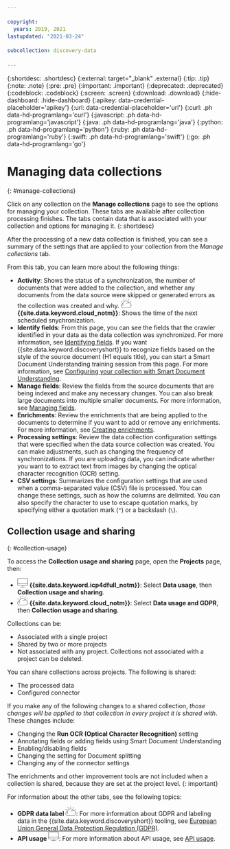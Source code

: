 ```yaml
---

copyright:
  years: 2019, 2021
lastupdated: "2021-03-24"

subcollection: discovery-data

---
```


{:shortdesc: .shortdesc}
{:external: target="_blank" .external}
{:tip: .tip}
{:note: .note}
{:pre: .pre}
{:important: .important}
{:deprecated: .deprecated}
{:codeblock: .codeblock}
{:screen: .screen}
{:download: .download}
{:hide-dashboard: .hide-dashboard}
{:apikey: data-credential-placeholder='apikey'} 
{:url: data-credential-placeholder='url'}
{:curl: .ph data-hd-programlang='curl'}
{:javascript: .ph data-hd-programlang='javascript'}
{:java: .ph data-hd-programlang='java'}
{:python: .ph data-hd-programlang='python'}
{:ruby: .ph data-hd-programlang='ruby'}
{:swift: .ph data-hd-programlang='swift'}
{:go: .ph data-hd-programlang='go'}

# Managing data collections
{: #manage-collections}

<!-- c/s help for the *Manage collections* page tabs: Activity, Processing settings, CSV settings. Do not delete. -->

Click on any collection on the **Manage collections** page to see the options for managing your collection. These tabs are available after collection processing finishes. The tabs contain data that is associated with your collection and options for managing it.
{: shortdesc}

After the processing of a new data collection is finished, you can see a summary of the settings that are applied to your collection from the *Manage collections* tab.

From this tab, you can learn more about the following things:

- **Activity**: Shows the status of a synchronization, the number of documents that were added to the collection, and whether any documents from the data source were skipped or generated errors as the collection was created and why. ![IBM Cloud only](images/ibm-cloud.png) **{{site.data.keyword.cloud_notm}}**: Shows the time of the next scheduled snychronization.
- **Identify fields**: From this page, you can see the fields that the crawler identified in your data as the data collection was synchronized. For more information, see [Identifying fields](/docs/discovery-data?topic=discovery-data-configuring-fields#identify-fields). If you want {{site.data.keyword.discoveryshort}} to recognize fields based on the style of the source document (H1 equals title), you can start a Smart Document Understanding training session from this page. For more information, see [Configuring your collection with Smart Document Understanding](/docs/discovery-data?topic=discovery-data-configuring-fields).
- **Manage fields**: Review the fields from the source documents that are being indexed and make any necessary changes. You can also break large documents into multiple smaller documents. For more information, see [Managing fields](/docs/discovery-data?topic=discovery-data-configuring-fields#field-settings).
- **Enrichments**: Review the enrichments that are being applied to the documents to determine if you want to add or remove any enrichments. For more information, see [Creating enrichments](/docs/discovery-data?topic=discovery-data-create-enrichments).
- **Processing settings**: Review the data collection configuration settings that were specified when the data source collection was created. You can make adjustments, such as changing the frequency of synchronizations. If you are uploading data, you can indicate whether you want to to extract text from images by changing the optical character recognition (OCR) setting.
- **CSV settings**: Summarizes the configuration settings that are used when a comma-separated value (CSV) file is processed. You can change these settings, such as how the columns are delimited. You can also specify the character to use to escape quotation marks, by specifying either a quotation mark (`"`) or a backslash (`\`).

## Collection usage and sharing
{: #collection-usage}

<!-- c/s help for the *Collection usage and sharing* page. Do not delete. -->

To access the **Collection usage and sharing** page, open the **Projects** page, then:

  - ![Cloud Pak for Data only](images/desktop.png) **{{site.data.keyword.icp4dfull_notm}}**: Select **Data usage**, then **Collection usage and sharing**. 
  - ![IBM Cloud only](images/ibm-cloud.png) **{{site.data.keyword.cloud_notm}}**: Select **Data usage and GDPR**, then **Collection usage and sharing**.

Collections can be:

-  Associated with a single project
-  Shared by two or more projects
-  Not associated with any project. Collections not associated with a project can be deleted.

You can share collections across projects. The following is shared:

- The processed data
- Configured connector

If you make any of the following changes to a shared collection, *those changes will be applied to that collection in every project it is shared with*. These changes include:

-  Changing the **Run OCR (Optical Character Recognition)** setting
-  Annotating fields or adding fields using Smart Document Understanding
-  Enabling/disabling fields
-  Changing the setting for Document splitting
-  Changing any of the connector settings

The enrichments and other improvement tools are not included when a collection is shared, because they are set at the project level.
{: important}

For information about the other tabs, see the following topics:

- **GDPR data label** ![IBM Cloud only](images/ibm-cloud.png): For more information about GDPR and labeling data in the {{site.data.keyword.discoveryshort}} tooling, see [European Union General Data Protection Regulation (GDPR)](/docs/discovery-data?topic=discovery-data-information-security#gdpr).
- **API usage** ![Cloud Pak for Data only](images/desktop.png): For more information about API usage, see [API usage](/docs/discovery-data?topic=discovery-data-api-use#api-usage).